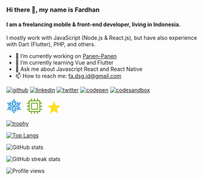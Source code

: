 ### Hi there 👋, my name is Fardhan
#### I am a freelancing mobile & front-end developer, living in Indonesia.
I mostly work with JavaScript (Node.js & React.js), but have also experience with Dart (Flutter), PHP, and others.

- 🔭 I’m currently working on [Panen-Panen](http://panenpanen.id) 
- 🌱 I’m currently learning Vue and Flutter 
- 💬 Ask me about Javascript React and React Native 
- 📫 How to reach me: fa.dsg.id@gmail.com 


[<img src='https://cdn.jsdelivr.net/npm/simple-icons@3.0.1/icons/github.svg' alt='github' height='40'>](https://github.com/fardhanardhi)  [<img src='https://cdn.jsdelivr.net/npm/simple-icons@3.0.1/icons/linkedin.svg' alt='linkedin' height='40'>](https://www.linkedin.com/in/fardhanardhi/)  [<img src='https://cdn.jsdelivr.net/npm/simple-icons@3.0.1/icons/twitter.svg' alt='twitter' height='40'>](https://twitter.com/fardhanardhi)  [<img src='https://cdn.jsdelivr.net/npm/simple-icons@3.0.1/icons/codepen.svg' alt='codepen' height='40'>](https://codepen.io/fardhanardhi)  [<img src='https://cdn.jsdelivr.net/npm/simple-icons@3.0.1/icons/codesandbox.svg' alt='codesandbox' height='40'>](https://codesandbox.io/u/fardhanardhi)  

<a href='https://archiveprogram.github.com/'><img src='https://raw.githubusercontent.com/acervenky/animated-github-badges/master/assets/acbadge.gif' width='40' height='40'></a> <a href='https://docs.github.com/en/developers'><img src='https://raw.githubusercontent.com/acervenky/animated-github-badges/master/assets/devbadge.gif' width='40' height='40'></a> <a href='https://stars.github.com/'><img src='https://raw.githubusercontent.com/acervenky/animated-github-badges/master/assets/starbadge.gif' width='35' height='35'></a> 

[![trophy](https://github-profile-trophy.vercel.app/?username=fardhanardhi)](https://github.com/ryo-ma/github-profile-trophy)

[![Top Langs](https://github-readme-stats.vercel.app/api/top-langs/?username=fardhanardhi)](https://github.com/anuraghazra/github-readme-stats)

![GitHub stats](https://github-readme-stats.vercel.app/api?username=fardhanardhi&show_icons=true&count_private=true)  

![GitHub streak stats](https://github-readme-streak-stats.herokuapp.com/?user=fardhanardhi)  

![Profile views](https://gpvc.arturio.dev/fardhanardhi)  
